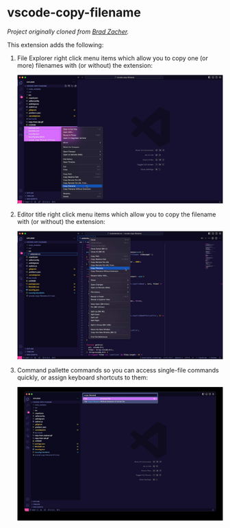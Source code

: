 # vscode-copy-filename

_Project originally cloned from [Brad Zacher](https://github.com/bradzacher/vscode-copy-filename)._

This extension adds the following:

1. File Explorer right click menu items which allow you to copy one (or more) filenames with (or without) the extension:

   ![copy from explorer](https://raw.githubusercontent.com/qodesmith/vscode-copy-filename/main/copy-from-explorer.jpg)

1. Editor title right click menu items which allow you to copy the filename with (or without) the extension:

   ![copy from tab](https://raw.githubusercontent.com/qodesmith/vscode-copy-filename/main/copy-from-tab.jpg)

1. Command pallette commands so you can access single-file commands quickly, or assign keyboard shortcuts to them:

   ![copy command](https://raw.githubusercontent.com/qodesmith/vscode-copy-filename/main/copy-command.jpg)
